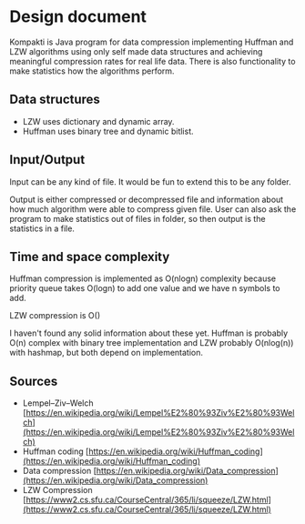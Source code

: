 # Design document
Kompakti is Java program for data compression implementing Huffman and LZW algorithms using only self made data structures and achieving meaningful compression rates for real life data. There is also functionality to make statistics how the algorithms perform.

## Data structures
- LZW uses dictionary and dynamic array.
- Huffman uses binary tree and dynamic bitlist.

## Input/Output
Input can be any kind of file. It would be fun to extend this to be any folder.

Output is either compressed or decompressed file and information about how much algorithm were able to compress given file.
User can also ask the program to make statistics out of files in folder, so then output is the statistics in a file.

## Time and space complexity
Huffman compression is implemented as O(nlogn) complexity because priority queue takes O(logn) to add one value and we have n symbols to add.

LZW compression is O()

I haven't found any solid information about these yet. Huffman is probably O(n) complex with binary tree implementation and LZW probably O(nlog(n)) with hashmap, but both depend on implementation.

## Sources
- Lempel–Ziv–Welch [https://en.wikipedia.org/wiki/Lempel%E2%80%93Ziv%E2%80%93Welch](https://en.wikipedia.org/wiki/Lempel%E2%80%93Ziv%E2%80%93Welch)
- Huffman coding [https://en.wikipedia.org/wiki/Huffman_coding](https://en.wikipedia.org/wiki/Huffman_coding)
- Data compression [https://en.wikipedia.org/wiki/Data_compression](https://en.wikipedia.org/wiki/Data_compression)
- LZW Compression [https://www2.cs.sfu.ca/CourseCentral/365/li/squeeze/LZW.html](https://www2.cs.sfu.ca/CourseCentral/365/li/squeeze/LZW.html)